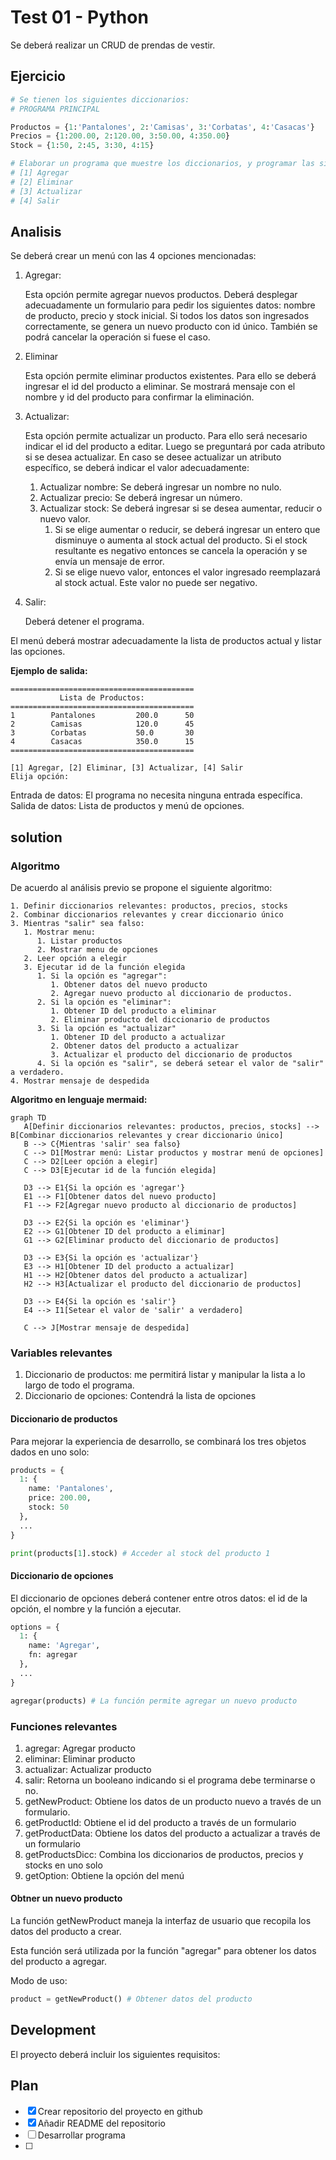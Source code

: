 # Test 01 - Python

Se deberá realizar un CRUD de prendas de vestir.

## Ejercicio

```python
# Se tienen los siguientes diccionarios:
# PROGRAMA PRINCIPAL

Productos = {1:'Pantalones', 2:'Camisas', 3:'Corbatas', 4:'Casacas'}
Precios = {1:200.00, 2:120.00, 3:50.00, 4:350.00}
Stock = {1:50, 2:45, 3:30, 4:15}

# Elaborar un programa que muestre los diccionarios, y programar las siguientes acciones:
# [1] Agregar
# [2] Eliminar
# [3] Actualizar
# [4] Salir
```

## Analisis

Se deberá crear un menú con las 4 opciones mencionadas:

1. Agregar:

   Esta opción permite agregar nuevos productos. Deberá desplegar adecuadamente un formulario para pedir los siguientes datos: nombre de producto, precio y stock inicial. Si todos los datos son ingresados correctamente, se genera un nuevo producto con id único.
   También se podrá cancelar la operación si fuese el caso.

2. Eliminar

   Esta opción permite eliminar productos existentes. Para ello se deberá ingresar el id del producto a eliminar. Se mostrará mensaje con el nombre y id del producto para confirmar la eliminación.

3. Actualizar:

   Esta opción permite actualizar un producto. Para ello será necesario indicar el id del producto a editar. Luego se preguntará por cada atributo si se desea actualizar. En caso se desee actualizar un atributo específico, se deberá indicar el valor adecuadamente:

   1. Actualizar nombre: Se deberá ingresar un nombre no nulo.
   2. Actualizar precio: Se deberá ingresar un número.
   3. Actualizar stock: Se deberá ingresar si se desea aumentar, reducir o nuevo valor.
      1. Si se elige aumentar o reducir, se deberá ingresar un entero que disminuye o aumenta al stock actual del producto. Si el stock resultante es negativo entonces se cancela la operación y se envía un mensaje de error.
      2. Si se elige nuevo valor, entonces el valor ingresado reemplazará al stock actual. Este valor no puede ser negativo.

4. Salir:

   Deberá detener el programa.

El menú deberá mostrar adecuadamente la lista de productos actual y listar las opciones.

**Ejemplo de salida:**

```
=========================================
           Lista de Productos:
=========================================
1        Pantalones         200.0      50
2        Camisas            120.0      45
3        Corbatas           50.0       30
4        Casacas            350.0      15
=========================================

[1] Agregar, [2] Eliminar, [3] Actualizar, [4] Salir
Elija opción:
```

Entrada de datos: El programa no necesita ninguna entrada específica.
Salida de datos: Lista de productos y menú de opciones.

## solution

### Algoritmo

De acuerdo al análisis previo se propone el siguiente algoritmo:

```
1. Definir diccionarios relevantes: productos, precios, stocks
2. Combinar diccionarios relevantes y crear diccionario único
3. Mientras "salir" sea falso:
   1. Mostrar menu:
      1. Listar productos
      2. Mostrar menu de opciones
   2. Leer opción a elegir
   3. Ejecutar id de la función elegida
      1. Si la opción es "agregar":
         1. Obtener datos del nuevo producto
         2. Agregar nuevo producto al diccionario de productos.
      2. Si la opción es "eliminar":
         1. Obtener ID del producto a eliminar
         2. Eliminar producto del diccionario de productos
      3. Si la opción es "actualizar"
         1. Obtener ID del producto a actualizar
         2. Obtener datos del producto a actualizar
         3. Actualizar el producto del diccionario de productos
      4. Si la opción es "salir", se deberá setear el valor de "salir" a verdadero.
4. Mostrar mensaje de despedida
```

**Algoritmo en lenguaje mermaid:**

```mermaid
graph TD
   A[Definir diccionarios relevantes: productos, precios, stocks] --> B[Combinar diccionarios relevantes y crear diccionario único]
   B --> C{Mientras 'salir' sea falso}
   C --> D1[Mostrar menú: Listar productos y mostrar menú de opciones]
   C --> D2[Leer opción a elegir]
   C --> D3[Ejecutar id de la función elegida]

   D3 --> E1{Si la opción es 'agregar'}
   E1 --> F1[Obtener datos del nuevo producto]
   F1 --> F2[Agregar nuevo producto al diccionario de productos]

   D3 --> E2{Si la opción es 'eliminar'}
   E2 --> G1[Obtener ID del producto a eliminar]
   G1 --> G2[Eliminar producto del diccionario de productos]

   D3 --> E3{Si la opción es 'actualizar'}
   E3 --> H1[Obtener ID del producto a actualizar]
   H1 --> H2[Obtener datos del producto a actualizar]
   H2 --> H3[Actualizar el producto del diccionario de productos]

   D3 --> E4{Si la opción es 'salir'}
   E4 --> I1[Setear el valor de 'salir' a verdadero]

   C --> J[Mostrar mensaje de despedida]
```

### Variables relevantes

1. Diccionario de productos: me permitirá listar y manipular la lista a lo largo de todo el programa.
2. Diccionario de opciones: Contendrá la lista de opciones

#### Diccionario de productos

Para mejorar la experiencia de desarrollo, se combinará los tres objetos dados en uno solo:

```python
products = {
  1: {
    name: 'Pantalones',
    price: 200.00,
    stock: 50
  },
  ...
}

print(products[1].stock) # Acceder al stock del producto 1
```

#### Diccionario de opciones

El diccionario de opciones deberá contener entre otros datos: el id de la opción, el nombre y la función a ejecutar.

```python
options = {
  1: {
    name: 'Agregar',
    fn: agregar
  },
  ...
}

agregar(products) # La función permite agregar un nuevo producto
```

### Funciones relevantes

1. agregar: Agregar producto
2. eliminar: Eliminar producto
3. actualizar: Actualizar producto
4. salir: Retorna un booleano indicando si el programa debe terminarse o no.
5. getNewProduct: Obtiene los datos de un producto nuevo a través de un formulario.
6. getProductId: Obtiene el id del producto a través de un formulario
7. getProductData: Obtiene los datos del producto a actualizar a través de un formulario
8. getProductsDicc: Combina los diccionarios de productos, precios y stocks en uno solo
9. getOption: Obtiene la opción del menú

#### Obtner un nuevo producto

La función getNewProduct maneja la interfaz de usuario que recopila los datos del producto a crear.

Esta función será utilizada por la función "agregar" para obtener los datos del producto a agregar.

Modo de uso:

```python
product = getNewProduct() # Obtener datos del producto
```

## Development

El proyecto deberá incluir los siguientes requisitos:

## Plan

- [x] Crear repositorio del proyecto en github
- [x] Añadir README del repositorio
- [ ] Desarrollar programa
- [ ]
